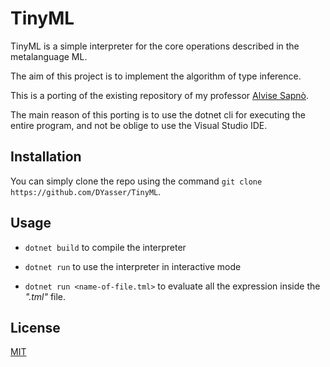# TinyML
TinyML is a simple interpreter for the core operations described in the metalanguage ML.

The aim of this project is to implement the algorithm of type inference.

This is a porting of the existing repository of my professor [Alvise Sapnò](https://github.com/alvisespano/FL-unipd-2021-22).

The main reason of this porting is to use the dotnet cli for executing the entire program, and not be oblige to use the Visual Studio IDE.

## Installation
You can simply clone the repo using the command `git clone https://github.com/DYasser/TinyML`.

## Usage

* `dotnet build` to compile the interpreter

* `dotnet run` to use the interpreter in interactive mode

* `dotnet run <name-of-file.tml>` to evaluate all the expression inside the *".tml"* file.

## License
[MIT](https://choosealicense.com/licenses/mit/)
